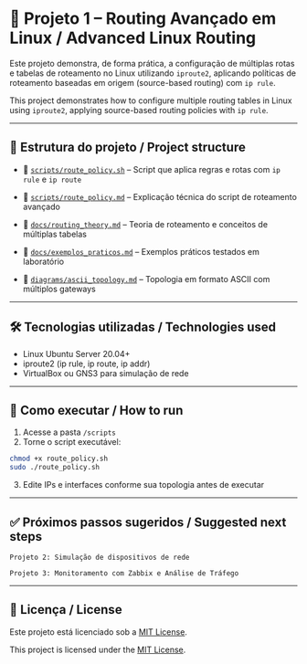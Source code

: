 # 🧭 Projeto 1 – Routing Avançado em Linux / Advanced Linux Routing

Este projeto demonstra, de forma prática, a configuração de múltiplas rotas e tabelas de roteamento no Linux utilizando `iproute2`, aplicando políticas de roteamento baseadas em origem (source-based routing) com `ip rule`.

This project demonstrates how to configure multiple routing tables in Linux using `iproute2`, applying source-based routing policies with `ip rule`.

---

## 📁 Estrutura do projeto / Project structure

- 📄 [`scripts/route_policy.sh`](./scripts/route_policy.sh) – Script que aplica regras e rotas com `ip rule` e `ip route`  
- 📝 [`scripts/route_policy.md`](./scripts/route_policy.md) – Explicação técnica do script de roteamento avançado  

- 📝 [`docs/routing_theory.md`](./docs/routing_theory.md) – Teoria de roteamento e conceitos de múltiplas tabelas  
- 📝 [`docs/exemplos_praticos.md`](./docs/exemplos_praticos.md) – Exemplos práticos testados em laboratório  

- 📝 [`diagrams/ascii_topology.md`](./diagrams/ascii_topology.md) – Topologia em formato ASCII com múltiplos gateways

---

## 🛠️ Tecnologias utilizadas / Technologies used

- Linux Ubuntu Server 20.04+
- iproute2 (ip rule, ip route, ip addr)
- VirtualBox ou GNS3 para simulação de rede

---

## 🚀 Como executar / How to run

1. Acesse a pasta `/scripts`
2. Torne o script executável:
```bash
chmod +x route_policy.sh
sudo ./route_policy.sh
```
3. Edite IPs e interfaces conforme sua topologia antes de executar

---

## ✅ Próximos passos sugeridos / Suggested next steps

    Projeto 2: Simulação de dispositivos de rede

    Projeto 3: Monitoramento com Zabbix e Análise de Tráfego


---

## 📄 Licença / License

Este projeto está licenciado sob a [MIT License](https://github.com/Emersoft76/network-infrastructure-lab/blob/main/LICENSE).

This project is licensed under the [MIT License](https://github.com/Emersoft76/network-infrastructure-lab/blob/main/LICENSE).
